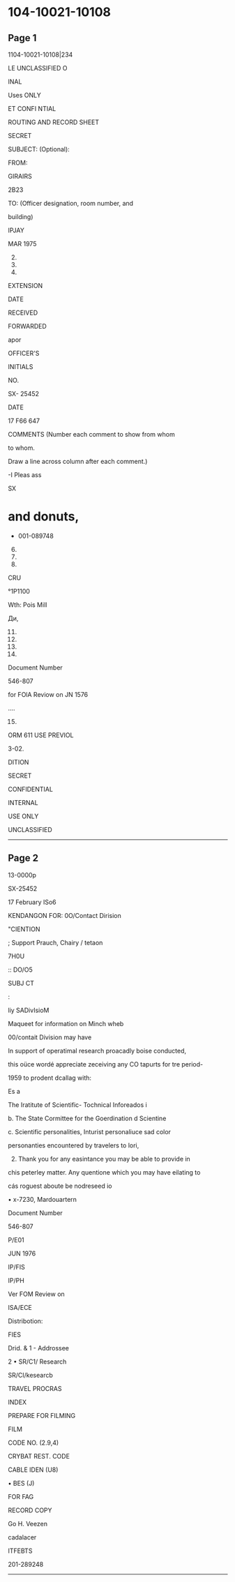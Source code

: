 # 104-10021-10108

## Page 1

1104-10021-10108|234

LE UNCLASSIFIED O

INAL

Uses ONLY

ET CONFI NTIAL

ROUTING AND RECORD SHEET

SECRET

SUBJECT: (Optional):

FROM:

GIRAIRS

2B23

TO: (Officer designation, room number, and

building)

IPJAY

MAR 1975

2.

3.

4.

EXTENSION

DATE

RECEIVED

FORWARDED

apor

OFFICER'S

INITIALS

NO.

SX- 25452

DATE

17 F66 647

COMMENTS (Number each comment to show from whom

to whom.

Draw a line across column after each comment.)

-I Pleas ass

SX

# and donuts,

+ 001-089748

6.

7.

8.

CRU

°1P1100

Wth: Pois Mill

Ди,

11.

12.

13.

14.

Document Number

546-807

for FOlA Reviow on JN 1576

....

15.

ORM 611 USE PREVIOL

3-02.

DITION

SECRET

CONFIDENTIAL

INTERNAL

USE ONLY

UNCLASSIFIED

---

## Page 2

13-0000p

SX-25452

17 February ISo6

KENDANGON FOR: 0O/Contact Dirision

"CIENTION

; Support Prauch, Chairy / tetaon

7H0U

:: DO/O5

SUBJ CT

:

liy SADivIsioM

Maqueet for information on Minch wheb

00/contait Division may have

In support of operatimal research proacadly boise conducted,

this oüce wordé appreciate zeceiving any CO tapurts for tre period-

1959 to prodent dcallag with:

Es a

The Iratitute of Scientific- Tochnical Inforeados i

b. The State Cormittee for the Goerdination d Scientine

c. Scientific personalities, Inturist personaliuce sad color

personanties encountered by travelers to lori,

2. Thank you for any easintance you may be able to provide in

chis peterley matter. Any quentione which you may have eilating to

cás roguest aboute be nodreseed io

• x-7230, Mardouartern

Document Number

546-807

P/E01

JUN 1976

IP/FIS

IP/PH

Ver FOM Review on

ISA/ECE

Distribotion:

FIES

Drid. & 1 - Addrossee

2 • SR/C1/ Research

SR/CI/kesearcb

TRAVEL PROCRAS

INDEX

PREPARE FOR FILMING

FILM

CODE NO. (2.9,4)

CRYBAT REST. CODE

CABLE IDEN (U8)

• BES (J)

FOR FAG

RECORD COPY

Go H. Veezen

cadalacer

ITFEBTS

201-289248

---

